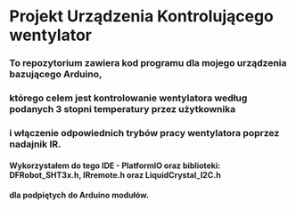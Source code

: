 # Projekt Urządzenia Kontrolującego wentylator

### To repozytorium zawiera kod programu dla mojego urządzenia bazującego Arduino,
### którego celem jest kontrolowanie wentylatora według podanych 3 stopni temperatury przez użytkownika
### i włączenie odpowiednich trybów pracy wentylatora poprzez nadajnik IR.

#### Wykorzystałem do tego IDE - PlatformIO oraz biblioteki: DFRobot_SHT3x.h, IRremote.h oraz LiquidCrystal_I2C.h
#### dla podpiętych do Arduino modułów.